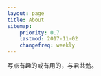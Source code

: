 ```yaml
---
layout: page
title: About
sitemap:
    priority: 0.7
    lastmod: 2017-11-02
    changefreq: weekly
---
```

写点有趣的或有用的，与君共勉。